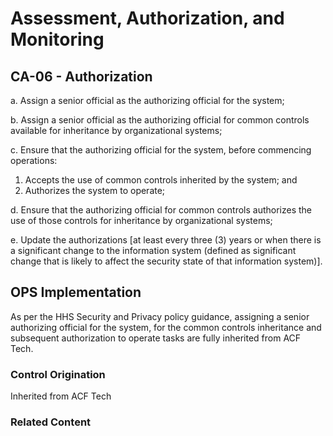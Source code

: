 # Assessment, Authorization, and Monitoring
## CA-06 - Authorization

a. Assign a senior official as the authorizing official for the system;

b. Assign a senior official as the authorizing official for common controls available for inheritance by organizational systems;

c. Ensure that the authorizing official for the system, before commencing operations:

1. Accepts the use of common controls inherited by the system; and
2. Authorizes the system to operate;

d. Ensure that the authorizing official for common controls authorizes the use of those controls for inheritance by organizational systems;

e. Update the authorizations [at least every three (3) years or when there is a significant change to the information system (defined as significant change that is likely to affect the security state of that information system)].

## OPS Implementation

As per the HHS Security and Privacy policy guidance, assigning a senior authorizing official for the system, for the common controls inheritance and subsequent authorization to operate tasks are fully inherited from ACF Tech.

### Control Origination

Inherited from ACF Tech

### Related Content
